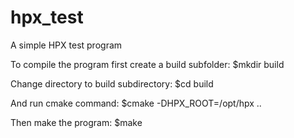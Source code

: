 # hpx_test
A simple HPX test program

To compile the program first create a build subfolder:
$mkdir build

Change directory to build subdirectory:
$cd build

And run cmake command:
$cmake -DHPX_ROOT=/opt/hpx ..

Then make the program:
$make

